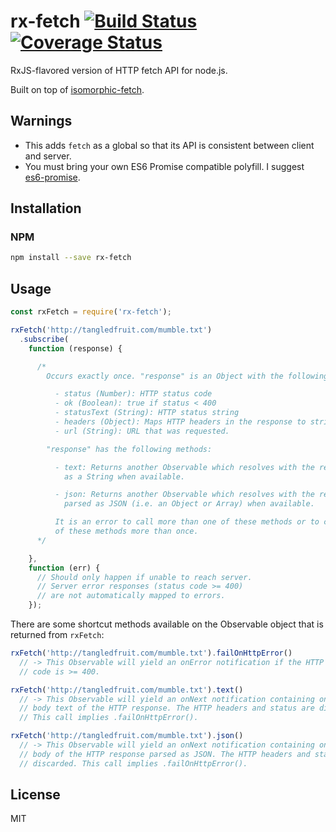 # rx-fetch [![Build Status](https://travis-ci.org/tangledfruit/rx-fetch.svg?branch=master)](https://travis-ci.org/tangledfruit/rx-fetch) [![Coverage Status](https://coveralls.io/repos/tangledfruit/rx-fetch/badge.svg?branch=master&service=github)](https://coveralls.io/github/tangledfruit/rx-fetch?branch=master)

RxJS-flavored version of HTTP fetch API for node.js.

Built on top of [isomorphic-fetch](https://github.com/matthew-andrews/isomorphic-fetch).


## Warnings

- This adds `fetch` as a global so that its API is consistent between client and server.
- You must bring your own ES6 Promise compatible polyfill. I suggest [es6-promise](https://github.com/jakearchibald/es6-promise).

## Installation

### NPM

```sh
npm install --save rx-fetch
```

## Usage

```js
const rxFetch = require('rx-fetch');

rxFetch('http://tangledfruit.com/mumble.txt')
  .subscribe(
    function (response) {

      /*
        Occurs exactly once. "response" is an Object with the following properties:

          - status (Number): HTTP status code
          - ok (Boolean): true if status < 400
          - statusText (String): HTTP status string
          - headers (Object): Maps HTTP headers in the response to string values
          - url (String): URL that was requested.

        "response" has the following methods:

          - text: Returns another Observable which resolves with the response body
            as a String when available.

          - json: Returns another Observable which resolves with the response body
            parsed as JSON (i.e. an Object or Array) when available.

          It is an error to call more than one of these methods or to call any
          of these methods more than once.
      */

    },
    function (err) {
      // Should only happen if unable to reach server.
      // Server error responses (status code >= 400)
      // are not automatically mapped to errors.
    });
```

There are some shortcut methods available on the Observable object that is returned from `rxFetch`:

```js
rxFetch('http://tangledfruit.com/mumble.txt').failOnHttpError()
  // -> This Observable will yield an onError notification if the HTTP status
  // code is >= 400.
```

```js
rxFetch('http://tangledfruit.com/mumble.txt').text()
  // -> This Observable will yield an onNext notification containing only the
  // body text of the HTTP response. The HTTP headers and status are discarded.
  // This call implies .failOnHttpError().
```

```js
rxFetch('http://tangledfruit.com/mumble.txt').json()
  // -> This Observable will yield an onNext notification containing only the
  // body of the HTTP response parsed as JSON. The HTTP headers and status are
  // discarded. This call implies .failOnHttpError().
```


## License

MIT
